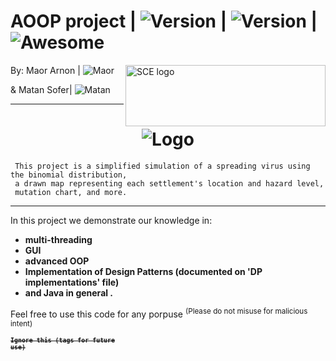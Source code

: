 # AOOP project  | <img src="https://img.shields.io/badge/Version-0.3.3-green" alt="Version" > |   <img src="https://img.shields.io/badge/Downloads-0-lightgreen" alt="Version" > | ![Awesome](https://cdn.rawgit.com/sindresorhus/awesome/d7305f38d29fed78fa85652e3a63e154dd8e8829/media/badge.svg)

<img src="https://github.com/MatanSofer/AOOP/blob/main/img/SCE_logo.gif?raw=true" align="right"
     alt="SCE logo" width="320" height="98">

 
 By: Maor Arnon | <img src="https://img.shields.io/badge/Maor-Programmer-green" alt="Maor" >
 
 &  Matan Sofer|  <img src="https://img.shields.io/badge/Matan-Programmer-lightgrey" alt="Matan" >
 
<hr>
<h1 align="center">
<img src="https://github.com/MatanSofer/AOOP/blob/main/img/Logo.gif?raw=true" alt="Logo" class="center">
     </h1>

     This project is a simplified simulation of a spreading virus using the binomial distribution,
     a drawn map representing each settlement's location and hazard level,
     mutation chart, and more.
   <hr>
   
   In this project we demonstrate our knowledge in:
   * **multi-threading** 
   * **GUI** 
   * **advanced OOP** 
   *  **Implementation of Design Patterns (documented on 'DP implementations' file)** 
   * **and Java in general .**

Feel free to use this code for any porpuse <sup> (Please do not misuse for malicious intent) </sub>



 


<code><strong><sup><strike>Ignore this (tags for future use)</strike></sup></strong></code>
